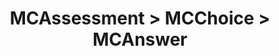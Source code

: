 ---
title: MCAssessment > MCChoice > MCAnswer
redirect_to: "/releases/v5.0.1/developers/obo_nodes/mc_answer"
---